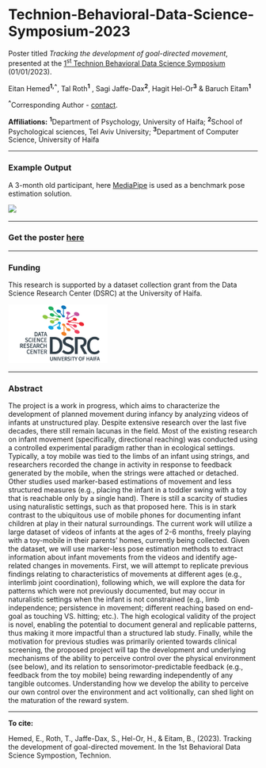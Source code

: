 # Technion-Behavioral-Data-Science-Symposium-2023
Poster titled *Tracking the development of goal-directed movement*, presented at the [1<sup>st</sup> Technion Behavioral Data Science Symposium](https://idsi.net.technion.ac.il/technion-behavioral-data-science-symposium-registration-information/) (01/01/2023).


Eitan Hemed<sup>**1,^**</sup>, Tal Roth<sup>**1**</sup> , Sagi Jaffe-Dax<sup>**2**</sup>, Hagit Hel-Or<sup>**3**</sup> & Baruch Eitam<sup>**1**</sup>

<sup>**^**</sup>Corresponding Author - [contact](mailto:Eitan.Hemed@gmail.com).

**Affiliations:** <sup>**1**</sup>Department of Psychology, University of Haifa; <sup>**2**</sup>School of Psychological sciences, Tel Aviv University; <sup>**3**</sup>Department of Computer Science, University of Haifa

-----
### Example Output
A 3-month old participant, here [MediaPipe](https://google.github.io/mediapipe/) is used as a benchmark pose estimation solution. 

![](example_output.gif)

-----
### Get the poster [here](poster_tracking_the_development_of_goal_directed_movement.pdf)

-----
### Funding
This research is supported by a dataset collection grant from the Data Science Research Center (DSRC) at the University of Haifa. 

<img src="DSRC-logo.png" alt="Logo" width="200"/>

-----
### Abstract
The project is a work in progress, which aims to characterize the development of planned movement during infancy by analyzing videos of infants at unstructured play. Despite extensive research over the last five decades, there still remain lacunas in the field. Most of the existing research on infant movement (specifically, directional reaching) was conducted using a controlled experimental paradigm rather than in ecological settings. Typically, a toy mobile was tied to the limbs of an infant using strings, and researchers recorded the change in activity in response to feedback generated by the mobile, when the strings were attached or detached. Other studies used marker-based estimations of movement and less structured measures (e.g., placing the infant in a toddler swing with a toy that is reachable only by a single hand). There is still a scarcity of studies using naturalistic settings, such as that proposed here. This is in stark contrast to the ubiquitous use of mobile phones for documenting infant children at play in their natural surroundings.
The current work will utilize a large dataset of videos of infants at the ages of 2-6 months, freely playing with a toy-mobile in their parents’ homes, currently being collected. Given the dataset, we will use marker-less pose estimation methods to extract information about infant movements from the videos and identify age-related changes in movements. First, we will attempt to replicate previous findings relating to characteristics of movements at different ages (e.g., interlimb joint coordination), following which, we will explore the data for patterns which were not previously documented, but may occur in naturalistic settings when the infant is not constrained (e.g., limb independence; persistence in movement; different reaching based on end-goal as touching VS. hitting; etc.). The high ecological validity of the project is novel, enabling the potential to document general and replicable patterns, thus making it more impactful than a structured lab study.
Finally, while the motivation for previous studies was primarily oriented towards clinical screening, the proposed project will tap the development and underlying mechanisms of the ability to perceive control over the physical environment (see below), and its relation to sensorimotor-predictable feedback (e.g., feedback from the toy mobile) being rewarding independently of any tangible outcomes. Understanding how we develop the ability to perceive our own control over the environment and act volitionally, can shed light on the maturation of the reward system.


-----
**To cite:**

Hemed, E., Roth, T., Jaffe-Dax, S., Hel-Or, H., & Eitam, B., (2023). Tracking the development of goal-directed movement. In the 1st Behavioral Data Science Sympostion, Technion. 

